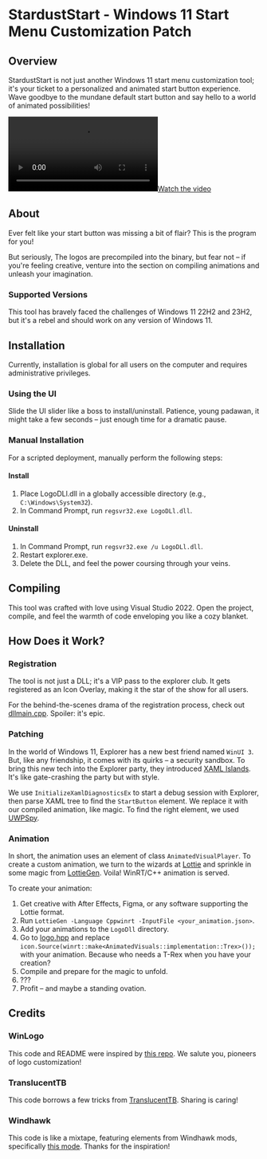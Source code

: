 # StardustStart - Windows 11 Start Menu Customization Patch

## Overview

StardustStart is not just another Windows 11 start menu customization tool; it's your ticket to a personalized and animated start button experience. Wave goodbye to the mundane default start button and say hello to a world of animated possibilities!

[![Watch the video](Assets\showcase.mp4)](Assets\showcase.mp4)

## About

Ever felt like your start button was missing a bit of flair? This is the program for you!

But seriously, The logos are precompiled into the binary, but fear not – if you're feeling creative, venture into the section on compiling animations and unleash your imagination.

### Supported Versions

This tool has bravely faced the challenges of Windows 11 22H2 and 23H2, but it's a rebel and should work on any version of Windows 11.

## Installation

Currently, installation is global for all users on the computer and requires administrative privileges.

### Using the UI

Slide the UI slider like a boss to install/uninstall. Patience, young padawan, it might take a few seconds – just enough time for a dramatic pause.

### Manual Installation

For a scripted deployment, manually perform the following steps:

#### Install

1. Place LogoDLl.dll in a globally accessible directory (e.g., `C:\Windows\System32`).
2. In Command Prompt, run `regsvr32.exe LogoDLl.dll`.

#### Uninstall

1. In Command Prompt, run `regsvr32.exe /u LogoDLl.dll`.
2. Restart explorer.exe.
3. Delete the DLL, and feel the power coursing through your veins.

## Compiling

This tool was crafted with love using Visual Studio 2022. Open the project, compile, and feel the warmth of code enveloping you like a cozy blanket.

## How Does it Work?

### Registration

The tool is not just a DLL; it's a VIP pass to the explorer club. It gets registered as an Icon Overlay, making it the star of the show for all users.

For the behind-the-scenes drama of the registration process, check out [dllmain.cpp](LogoDll/dllmain.cpp). Spoiler: it's epic.

### Patching

In the world of Windows 11, Explorer has a new best friend named `WinUI 3`. But, like any friendship, it comes with its quirks – a security sandbox. To bring this new tech into the Explorer party, they introduced [XAML Islands](https://learn.microsoft.com/en-us/windows/apps/desktop/modernize/xaml-islands). It's like gate-crashing the party but with style.

We use `InitializeXamlDiagnosticsEx` to start a debug session with Explorer, then parse XAML tree to find the `StartButton` element. We replace it with our compiled animation, like magic.
To find the right element, we used [UWPSpy](https://github.com/m417z/UWPSpy).

### Animation

In short, the animation uses an element of class `AnimatedVisualPlayer`. To create a custom animation, we turn to the wizards at [Lottie](https://lottiefiles.com/) and sprinkle in some magic from [LottieGen](https://github.com/CommunityToolkit/Lottie-Windows/tree/main/LottieGen). Voila! WinRT/C++ animation is served.

To create your animation:

1. Get creative with After Effects, Figma, or any software supporting the Lottie format.
2. Run `LottieGen -Language Cppwinrt -InputFile <your_animation.json>`.
3. Add your animations to the `LogoDll` directory.
4. Go to [logo.hpp](LogoDll/logo.hpp#L122C13-L122C13) and replace `icon.Source(winrt::make<AnimatedVisuals::implementation::Trex>());` with your animation. Because who needs a T-Rex when you have your creation?
5. Compile and prepare for the magic to unfold.
6. ???
7. Profit – and maybe a standing ovation.

## Credits

### WinLogo

This code and README were inspired by [this repo](https://github.com/shsh999/WinLogo/tree/master). We salute you, pioneers of logo customization!

### TranslucentTB

This code borrows a few tricks from [TranslucentTB](https://github.com/TranslucentTB/TranslucentTB). Sharing is caring!

### Windhawk

This code is like a mixtape, featuring elements from Windhawk mods, specifically [this mode](https://github.com/ramensoftware/windhawk-mods/blob/main/mods/windows-11-taskbar-styler.wh.cpp). Thanks for the inspiration!
